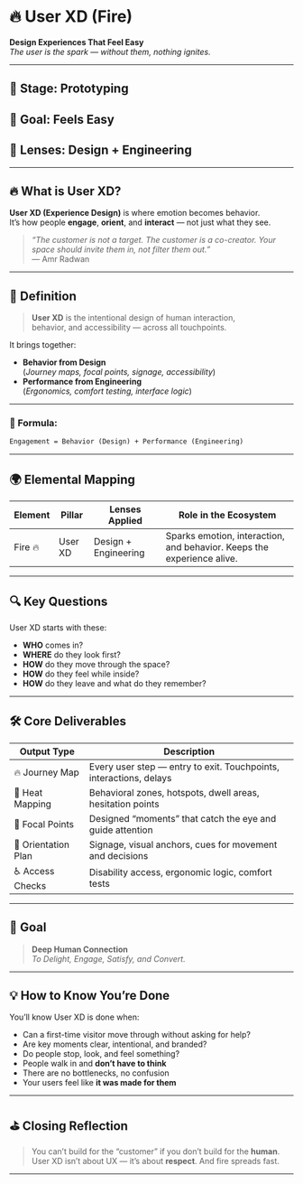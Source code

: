 # 🔥 User XD (Fire)  
**Design Experiences That Feel Easy**  
_The user is the spark — without them, nothing ignites._

---

## 🔁 Stage: Prototyping  
## 🎯 Goal: Feels Easy  
## 🧭 Lenses: Design + Engineering  

---

## 🔥 What is User XD?

**User XD (Experience Design)** is where emotion becomes behavior.  
It’s how people **engage**, **orient**, and **interact** — not just what they see.

> _“The customer is not a target. The customer is a co-creator. Your space should invite them in, not filter them out.”_  
> — Amr Radwan

---

## 🧠 Definition

> **User XD** is the intentional design of human interaction,  
> behavior, and accessibility — across all touchpoints.

It brings together:
- **Behavior from Design**  
  (_Journey maps, focal points, signage, accessibility_)
- **Performance from Engineering**  
  (_Ergonomics, comfort testing, interface logic_)

---

### 📐 Formula:
```txt
Engagement = Behavior (Design) + Performance (Engineering)
```

---

## 🌍 Elemental Mapping

| Element | Pillar   | Lenses Applied      | Role in the Ecosystem                                                |
|---------|----------|---------------------|-----------------------------------------------------------------------|
| Fire 🔥 | User XD  | Design + Engineering| Sparks emotion, interaction, and behavior. Keeps the experience alive.|

---

## 🔍 Key Questions

User XD starts with these:

- **WHO** comes in?
- **WHERE** do they look first?
- **HOW** do they move through the space?
- **HOW** do they feel while inside?
- **HOW** do they leave and what do they remember?

---

## 🛠️ Core Deliverables

| Output Type       | Description                                                              |
|-------------------|--------------------------------------------------------------------------|
| 🔥 Journey Map     | Every user step — entry to exit. Touchpoints, interactions, delays      |
| 👀 Heat Mapping    | Behavioral zones, hotspots, dwell areas, hesitation points              |
| 📍 Focal Points    | Designed “moments” that catch the eye and guide attention               |
| 🧭 Orientation Plan| Signage, visual anchors, cues for movement and decisions                |
| ♿ Access Checks    | Disability access, ergonomic logic, comfort tests                      |


---

## 🎯 Goal

> **Deep Human Connection**  
_To Delight, Engage, Satisfy, and Convert._

---

## 💡 How to Know You’re Done

You’ll know User XD is done when:
- Can a first-time visitor move through without asking for help?
- Are key moments clear, intentional, and branded?
- Do people stop, look, and feel something?
- People walk in and **don’t have to think**  
- There are no bottlenecks, no confusion  
- Your users feel like **it was made for them**  

---

## ⛳️ Closing Reflection

> You can’t build for the “customer” if you don’t build for the **human**.  
> User XD isn’t about UX — it’s about **respect**. And fire spreads fast.

---
